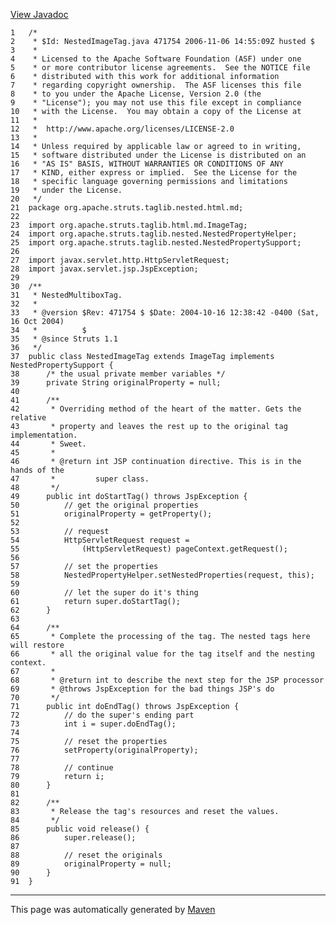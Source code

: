 [View Javadoc](../../../../../../../apidocs/org/apache/struts/taglib/nested.html.md/NestedImageTag.html)


    1   /*
    2    * $Id: NestedImageTag.java 471754 2006-11-06 14:55:09Z husted $
    3    *
    4    * Licensed to the Apache Software Foundation (ASF) under one
    5    * or more contributor license agreements.  See the NOTICE file
    6    * distributed with this work for additional information
    7    * regarding copyright ownership.  The ASF licenses this file
    8    * to you under the Apache License, Version 2.0 (the
    9    * "License"); you may not use this file except in compliance
    10   * with the License.  You may obtain a copy of the License at
    11   *
    12   *  http://www.apache.org/licenses/LICENSE-2.0
    13   *
    14   * Unless required by applicable law or agreed to in writing,
    15   * software distributed under the License is distributed on an
    16   * "AS IS" BASIS, WITHOUT WARRANTIES OR CONDITIONS OF ANY
    17   * KIND, either express or implied.  See the License for the
    18   * specific language governing permissions and limitations
    19   * under the License.
    20   */
    21  package org.apache.struts.taglib.nested.html.md;
    22  
    23  import org.apache.struts.taglib.html.md.ImageTag;
    24  import org.apache.struts.taglib.nested.NestedPropertyHelper;
    25  import org.apache.struts.taglib.nested.NestedPropertySupport;
    26  
    27  import javax.servlet.http.HttpServletRequest;
    28  import javax.servlet.jsp.JspException;
    29  
    30  /**
    31   * NestedMultiboxTag.
    32   *
    33   * @version $Rev: 471754 $ $Date: 2004-10-16 12:38:42 -0400 (Sat, 16 Oct 2004)
    34   *          $
    35   * @since Struts 1.1
    36   */
    37  public class NestedImageTag extends ImageTag implements NestedPropertySupport {
    38      /* the usual private member variables */
    39      private String originalProperty = null;
    40  
    41      /**
    42       * Overriding method of the heart of the matter. Gets the relative
    43       * property and leaves the rest up to the original tag implementation.
    44       * Sweet.
    45       *
    46       * @return int JSP continuation directive. This is in the hands of the
    47       *         super class.
    48       */
    49      public int doStartTag() throws JspException {
    50          // get the original properties
    51          originalProperty = getProperty();
    52  
    53          // request
    54          HttpServletRequest request =
    55              (HttpServletRequest) pageContext.getRequest();
    56  
    57          // set the properties
    58          NestedPropertyHelper.setNestedProperties(request, this);
    59  
    60          // let the super do it's thing
    61          return super.doStartTag();
    62      }
    63  
    64      /**
    65       * Complete the processing of the tag. The nested tags here will restore
    66       * all the original value for the tag itself and the nesting context.
    67       *
    68       * @return int to describe the next step for the JSP processor
    69       * @throws JspException for the bad things JSP's do
    70       */
    71      public int doEndTag() throws JspException {
    72          // do the super's ending part
    73          int i = super.doEndTag();
    74  
    75          // reset the properties
    76          setProperty(originalProperty);
    77  
    78          // continue
    79          return i;
    80      }
    81  
    82      /**
    83       * Release the tag's resources and reset the values.
    84       */
    85      public void release() {
    86          super.release();
    87  
    88          // reset the originals
    89          originalProperty = null;
    90      }
    91  }

------------------------------------------------------------------------

This page was automatically generated by [Maven](http://maven.apache.org/)
